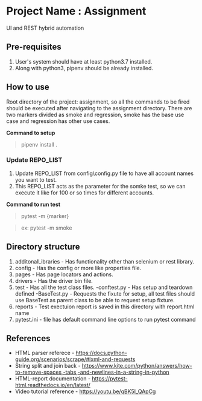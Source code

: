 # Project Name : Assignment
UI and REST hybrid automation

## Pre-requisites
1. User's system should have at least python3.7 installed.
2. Along with python3, pipenv should be already installed.

## How to use
Root directory of the project: assignment, so all the commands to be fired should be executed after navigating to the assignment directory. There are two markers divided as smoke and regression, smoke has the base use case and regression has other use cases.

**Command to setup**
> pipenv install .

### Update REPO_LIST
1. Update REPO_LIST from config\config.py file to have all account names you want to test.
2. This REPO_LIST acts as the parameter for the somke test, so we can execute it like for 100 or so times for different accounts.

**Command to run test**
> pytest -m {marker}

> ex: pytest -m smoke

## Directory structure
1. additonalLibraries - Has functionality other than selenium or rest library.
2. config - Has the config or more like properties file.
3. pages - Has page locators and actions.
4. drivers - Has the driver bin file.
5. test - Has all the test class files.
		-conftest.py - Has setup and teardown defined
		-BaseTest.py - Requests the fixute for setup, all test files should use BaseTest as parent class to be able to request setup fixture.
6. reports - Test exectuion report is saved in this directory with report.html name
7. pytest.ini - file has default command line options to run pytest command

## References
- HTML parser referece - https://docs.python-guide.org/scenarios/scrape/#lxml-and-requests
- String split and join back - https://www.kite.com/python/answers/how-to-remove-spaces,-tabs,-and-newlines-in-a-string-in-python
- HTML-report documentation - https://pytest-html.readthedocs.io/en/latest/
- Video tutorial reference - https://youtu.be/qBK5I_QApCg